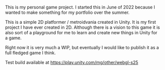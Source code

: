 This is my personal game project.
I started this in June of 2022 because I wanted to make something for my portfolio over the summer.

This is a simple 2D platformer / metroidvania created in Unity. It is my first project I have ever created in 2D. 
Although there is a vision to this game it is also sort of a playground for me to learn and create new things in Unity for a game.

Right now it is very much a WIP, but eventually I would like to publish it as a full fledged game I think.

Test build available at https://play.unity.com/mg/other/webgl-s25
